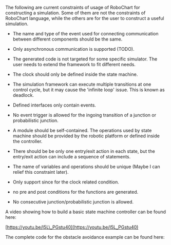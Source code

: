 The following are current constraints of usage of RoboChart for constructing a simulation. Some of them are not the constraints of RoboChart language, while the others are for the user to construct a useful simulation.

* The name and type of the event used for connecting communication between different components should be the same.

* Only asynchronous communication is supported \(TODO\).

* The generated code is not targeted for some specific simulator. The user needs to extend the framework to fit different needs.

* The clock should only be defined inside the state machine.

* The simulation framework can execute multiple transitions at one control cycle, but it may cause the 'infinite loop' issue. This is known as deadlock. 

* Defined interfaces only contain events.

* No event trigger is allowed for the ingoing transition of a junction or probabilistic junction.

* A module should be self-contained. The operations used by state machine should be provided by the robotic platform or defined inside the controller.

* There should be be only one entry/exit action in each state, but the entry/exit action can include a sequence of statements.

* The name of variables and operations should be unique \(Maybe I can relief this constraint later\).

* Only support since for the clock related condition.

* no pre and post conditions for the functions are generated.

* No consecutive junction/probabilistic junction is allowed.

A video showing how to build a basic state machine controller can be found here:

[https://youtu.be/I5L\_PGstu40](https://youtu.be/I5L_PGstu40)

The complete code for the obstacle avoidance example can be found here:

